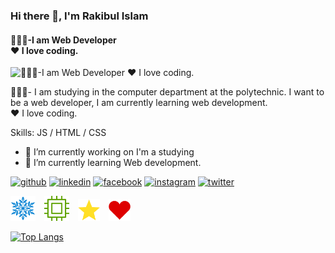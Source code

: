 ### Hi there 👋, I'm Rakibul Islam
#### 👩🏻‍💻-I am Web Developer <br/>  ❤️ I love coding.
![👩🏻‍💻-I am Web Developer  ❤️ I love coding.](https://scontent.fdac96-2.fna.fbcdn.net/v/t39.30808-6/483506885_952607853693990_5749644073391108016_n.jpg?stp=dst-jpg_s960x960_tt6&_nc_cat=110&ccb=1-7&_nc_sid=cc71e4&_nc_eui2=AeGlb8JzkcgzStDw34xQls9HzHVHfoiQmfvMdUd-iJCZ-y_GeSYB_FHdMEl8pfW16-ptXxvDcR9dewCsGzJBA85_&_nc_ohc=ASPtUhCaVn0Q7kNvwGxpSEQ&_nc_oc=AdnPjUnjdMS2PqVQmb5ZsDOULGdXWWGIXh-sydNUfth0luZnFdr0n4IwUYDmxa85ZYOkV4Ka4ZTNV9JMHepvAAVn&_nc_zt=23&_nc_ht=scontent.fdac96-2.fna&_nc_gid=WCDOqCA9bP_OLQcG5PuXNA&oh=00_AfKGSmLRcraICFes-yo0yYcUd21Ovoiw2MR2darTkcL2LQ&oe=682220BF)

🧑🏻‍💻- I am studying in the computer department at the polytechnic.
 I want to be a web developer, I am currently learning web development.❤️ I love coding.

Skills:  JS / HTML / CSS

- 🔭 I’m currently working on I'm a studying  
- 🌱 I’m currently learning Web development. 


[<img src='https://cdn.jsdelivr.net/npm/simple-icons@3.0.1/icons/github.svg' alt='github' height='40'>](https://github.com/rakib12201)  [<img src='https://cdn.jsdelivr.net/npm/simple-icons@3.0.1/icons/linkedin.svg' alt='linkedin' height='40'>](https://www.linkedin.com/in/rakibul-islam-80576135b/)  [<img src='https://cdn.jsdelivr.net/npm/simple-icons@3.0.1/icons/facebook.svg' alt='facebook' height='40'>](https://www.facebook.com/https://web.facebook.com/profile.php?id=100068343520836)  [<img src='https://cdn.jsdelivr.net/npm/simple-icons@3.0.1/icons/instagram.svg' alt='instagram' height='40'>](https://www.instagram.com/rs_rakib/)  [<img src='https://cdn.jsdelivr.net/npm/simple-icons@3.0.1/icons/twitter.svg' alt='twitter' height='40'>](https://twitter.com/https://twitter-cl.vercel.app/home)  

<a href='https://archiveprogram.github.com/'><img src='https://raw.githubusercontent.com/acervenky/animated-github-badges/master/assets/acbadge.gif' width='40' height='40'></a> <a href='https://docs.github.com/en/developers'><img src='https://raw.githubusercontent.com/acervenky/animated-github-badges/master/assets/devbadge.gif' width='40' height='40'></a> <a href='https://stars.github.com/'><img src='https://raw.githubusercontent.com/acervenky/animated-github-badges/master/assets/starbadge.gif' width='35' height='35'></a> <a href='https://docs.github.com/en/github/supporting-the-open-source-community-with-github-sponsors'><img src='https://raw.githubusercontent.com/acervenky/animated-github-badges/master/assets/sponsorbadge.gif' width='35' height='35'></a> 

[![Top Langs](https://github-readme-stats.vercel.app/api/top-langs/?username=rakib12201)](https://github.com/anuraghazra/github-readme-stats)

